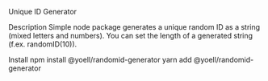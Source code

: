 Unique ID Generator

Description Simple node package generates a unique random ID as a string (mixed letters and numbers). You can set the length of a generated string (f.ex. randomID(10)).

Install npm install @yoell/randomid-generator yarn add @yoell/randomid-generator
